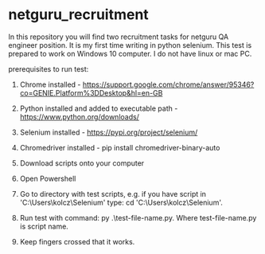 # netguru_recruitment
In this repository you will find two recruitment tasks for netguru QA engineer position. It is my first time writing in python selenium.
This test is prepared to work on Windows 10 computer. I do not have linux or mac PC.

prerequisites to run test:
1. Chrome installed - https://support.google.com/chrome/answer/95346?co=GENIE.Platform%3DDesktop&hl=en-GB
2. Python installed and added to executable path - https://www.python.org/downloads/
3. Selenium installed - https://pypi.org/project/selenium/
4. Chromedriver installed - pip install chromedriver-binary-auto
5. Download scripts onto your computer
6. Open Powershell 
7. Go to directory with test scripts, e.g. if you have script in 'C:\Users\kolcz\Selenium\' type: cd 'C:\Users\kolcz\Selenium\'.
8. Run test with command: py .\test-file-name.py. Where test-file-name.py is script name.




















9. Keep fingers crossed that it works.
